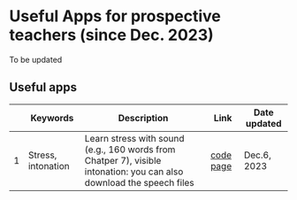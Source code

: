 # Useful Apps for prospective teachers (since Dec. 2023)

To be updated

## Useful apps

||Keywords|Description|Link|Date updated|
|---|---|---|---|---|
|1|Stress, intonation|Learn stress with sound (e.g., 160 words from Chatper 7), visible intonation: you can also download the speech files| [code page](https://github.com/MK316/Myapps/blob/main/TCEapps/stress_intonation.ipynb)| Dec.6, 2023|

